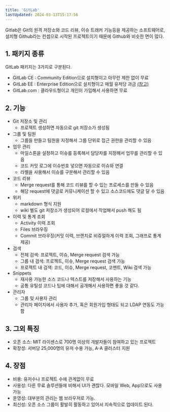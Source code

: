 ```yaml
---
title: 'GitLab'
lastUpdated: 2024-03-13T15:17:56
---
```


Gitlab은 Git의 원격 저장소와 코드 리뷰, 이슈 트래커 기능등을 제공하는 소프트웨어로, 설치형 Github라는 컨셉으로 시작된 프로젝트이기 때문에 Github와 비슷한 면이 많다.

## 1. 패키지 종류
GitLab 패키지는 3가지로 구분된다.

- GitLab CE : Community Edition으로 설치형이고 아무런 제한 없이 무료
- GitLab EE : Enterprise Edition으로 설치형이고 매월 유저당 과금 [(참고)](https://about.gitlab.com/pricing/)
- GitLab.com : 클라우드형이고 개인이 가입해서 사용하면 무료

## 2. 기능
- Git 저장소 및 관리
    - 프로젝트 생성하면 자동으로 git 저장소가 생성됨
- 그룹 및 팀원
    - 그룹을 만들고 팀원을 지정해서 그룹 단위로 접근 권한을 관리할 수 있음
- 업무 관리
    - 마일스톤을 설정하고 이슈를 등록해서 담당자를 지정해서 업무를 관리할 수 있음
    - 코드 커밋 로그에 이슈번호 넣으면 자동으로 이슈와 연결
    - 라벨을 사용해서 이슈를 구분해서 관리할 수 있음
- 코드 리뷰
    - Merge request를 통해 코드 리뷰를 할 수 있는 프로세스를 만들 수 있음
    - 해당 request에 댓글로 커뮤니케이션 할 수 있고 소스코드에도 댓글 달 수 있음
- 위키
    - markdown 형식 지원
    - wiki 별도 git 저장소가 생성되어 로컬에서 작업해서 push 해도 됨
- 이력 및 통계 조회
    - Activity 이력 조회
  - Files 브라우징
  - Commit 브라우징(커밋 이력, 브랜치로 비쥬얼하게 이력 조회, 그래프로 통계 제공)
- 검색
  - 전체 검색: 프로젝트, 이슈, Merge request 검색 가능
  - 그룹 내 검색: 프로젝트, 이슈, Merge request 검색 가능
  - 프로젝트 내 검색: 코드, 이슈, Merge request, 코멘트, Wiki 검색 가능
- Snippets
  - 재사용 가능한 소스 코드나 텍스트를 저장해서 사용하는 기능
  - 공통 유틸성 코드나 팁에 대해서 공개해서 사용하면 좋을 것 같다.
- 관리자
  - 그룹 및 사용자 관리
  - 관리자 페이지에서 사용자 추가, 혹은 회원가입 형태도 되고 LDAP 연동도 가능함

## 3. 그외 특징
- 오픈 소스: MIT 라이센스로 700명 이상의 개발자들이 참여하고 있는 프로젝트
- 확장성: 서버당 25,000명의 유저 수용 가능, A-A 클러스터 지원

## 4. 장점
- 비용: 유저수나 프로젝트 수에 관계없이 무료
- 사용성: 다른 무료 솔루션들에 비해서 UI가 괜찮다. 모바일 Web, App으로도 사용 가능
- 운영성: 대부분의 관리는 웹 브라우저로 가능.
- 최신성: 오픈 소스 그룹이 활발히 활동하고 있어서 지속적으로 업데이트 된다. 
